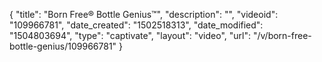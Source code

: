{
    "title": "Born Free&reg; Bottle Genius&trade;",
    "description": "",
    "videoid": "109966781",
    "date_created": "1502518313",
    "date_modified": "1504803694",
    "type": "captivate",
    "layout": "video",
    "url": "\/v\/born-free-bottle-genius\/109966781"
}